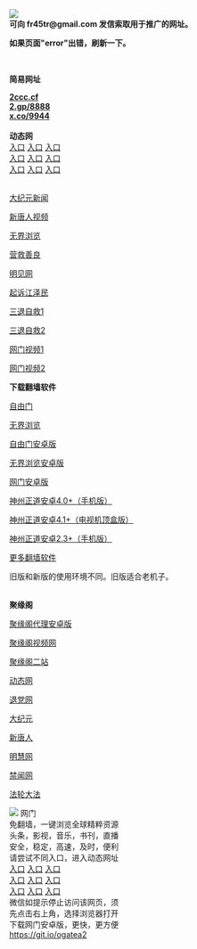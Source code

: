 <td align="center"><a target="_blank" href="https://raw.githubusercontent.com/szzd1/szzd1.github.io/master/1.JPG"><img src="https://raw.githubusercontent.com/szzd1/2/master/6.JPG" style="max-width:100%;"></a></td><br>
<strong>可向 fr45tr@gmail.com 发信索取用于推广的网址。</strong>
<p><strong>如果页面"error"出错，刷新一下。</strong></p>
<br>
<p><strong>简易网址</strong></p>
<strong><a href="http://2ccc.cf">2ccc.cf</a></strong><br>
<strong><a href="http://2.gp/8888">2.gp/8888</a></strong><br>
<strong><a href="http://x.co/9944">x.co/9944</a></strong><br>
<br>
<strong>动态网</strong>
<br>
      <a href="http://t.cn/R11arRD" rel="nofollow">入口</a>
      <a href="http://219.85.108.193/1" rel="nofollow">入口</a>
      <a href="http://jzlwdhoz.gcashj.ml/70cdtw" rel="nofollow">入口</a><br>
      <a href="http://jzlwdhoz.gcashj.ml/70ydtw" rel="nofollow">入口</a>
      <a href="http://jzlwdhoz.gcashj.ml/70ip03dw" rel="nofollow">入口</a>
      <a href="http://jzlwdhoz.gcashj.ml/70fdtw" rel="nofollow">入口</a><br>
      <a href="http://jzlwdhoz.gcashj.ml/70sdtw" rel="nofollow">入口</a>
      <a href="http://jzlwdhoz.gcashj.ml/70ip04dw" rel="nofollow">入口</a>
      <a href="http://jzlwdhoz.gcashj.ml/70hdtw" rel="nofollow">入口</a><br>

<br>
<p><a href="http://t.cn/R11arrl" rel="nofollow">大纪元新闻</a></p>
<p><a href="http://t.cn/R11arsZ" rel="nofollow">新唐人视频</a></p>
<p><a href="http://t.cn/R11adwx" rel="nofollow">无界浏览</a></p>
<p><a href="http://jzlwdhoz.gcashj.ml/70gqg" rel="nofollow">营救善良</a></p>
<p><a href="http://jzlwdhoz.gcashj.ml/mjw" rel="nofollow">明见网</a></p>
<p><a href="http://jzlwdhoz.gcashj.ml/70gsj" rel="nofollow">起诉江泽民</a></p>
<p><a href="http://t.cn/R11arWd">三退自救1</a></p>
<p><a href="http://jzlwdhoz.gcashj.ml/szmst" rel="nofollow">三退自救2</a></p>
<p><a href="http://t.cn/R11aroX" rel="nofollow">网门视频1</a></p>
<p><a href="http://ovaqqul.uditzx.gq" rel="nofollow">网门视频2</a></p>
<p><strong>下载翻墙软件</strong></p>


<p><a href="https://git.io/fgp" rel="nofollow">自由门</a></p>
<p><a href="https://git.io/vEJlj rel="nofollow">无界浏览</a></p>
<p><a href="https://git.io/fgma" rel="nofollow">自由门安卓版</a></p>
<p><a href="https://s3.amazonaws.com/693/um.apk" rel="nofollow">无界浏览安卓版</a></p>
<p><a href="https://git.io/ogatea2">网门安卓版</a></p>
<p><a href="https://git.io/vQjqe" rel="nofollow">神州正道安卓4.0+（手机版）</a></p>
<p><a href="https://git.io/vAonz" rel="nofollow">神州正道安卓4.1+（电视机顶盒版）</a></p>
<p><a href="https://git.io/vA5GO" rel="nofollow">神州正道安卓2.3+（手机版）</a></p>
<p><a href="https://github.com/bannedbook/fanqiang/wiki">更多翻墙软件</a></p>
旧版和新版的使用环境不同。旧版适合老机子。<br>


<br>
<p><strong>聚缘阁</strong></p>
<p><a href="https://github.com/hao369/a/raw/master/j8.apk">聚缘阁代理安卓版</a></p>
<p><a href="http://hao123.98uz.ga/9.html" rel="nofollow">聚缘阁视频网</a></p>
<p><a href="http://hao123.98uz.ga/j2" rel="nofollow">聚缘阁二站</a></p>
<p><a href="http://hao123.98uz.ga/" rel="nofollow">动态网</a></p>
<p><a href="http://hao123.98uz.ga/?id=8" rel="nofollow">退党网</a></p>
<p><a href="http://hao123.98uz.ga/?id=7" rel="nofollow">大纪元</a></p>
<p><a href="http://hao123.98uz.ga/?id=5" rel="nofollow">新唐人</a></p>
<p><a href="http://hao123.98uz.ga/?id=3" rel="nofollow">明慧网</a></p>
<p><a href="http://hao123.98uz.ga/?id=16" rel="nofollow">禁闻网</a></p>
<p><a href="http://hao123.98uz.ga/?id=15" rel="nofollow">法轮大法</a></p>
<td align="center"><a target="_blank" href="https://cloud.githubusercontent.com/assets/11880933/13434984/f430fae2-e012-11e5-814f-c2df1e82b247.jpg"><img src="https://cloud.githubusercontent.com/assets/11880933/13434984/f430fae2-e012-11e5-814f-c2df1e82b247.jpg" style="max-width:100%;"></a></td>
  </tr>
  <tr>
    <td align="center">网门<br>
      免翻墙，一键浏览全球精粹资源<br>
      头条，影视，音乐，书刊，直播<br>
      安全，稳定，高速，及时，便利<br>
    </td>
  </tr><tr>
    <td align="center">请尝试不同入口，进入动态网址<br>      
      <a href="https://s3.us-east-2.amazonaws.com/ogateh/show.htm?from=852" rel="nofollow">入口</a>
      <a href="https://s3.eu-west-2.amazonaws.com/ogatel/show.htm?from=852" rel="nofollow">入口</a>
      <a href="https://s3.amazonaws.com/ogate/show.htm?from=852" rel="nofollow">入口</a><br>
      <a href="https://s3.ap-northeast-2.amazonaws.com/ogates/show.htm?from=852" rel="nofollow">入口</a>
      <a href="https://s3.eu-central-1.amazonaws.com/ogatef/show.htm?from=852" rel="nofollow">入口</a>
      <a href="https://s3.ap-south-1.amazonaws.com/ogatem/show.htm?from=852" rel="nofollow">入口</a><br>
      <a href="https://s3-us-west-1.amazonaws.com/ogaten/show.htm?from=852" rel="nofollow">入口</a>
      <a href="https://s3.ca-central-1.amazonaws.com/ogatec/show.htm?from=852" rel="nofollow">入口</a>
      <a href="https://s3-ap-northeast-1.amazonaws.com/ogatet/show.htm?from=852" rel="nofollow">入口</a><br>
      微信如提示停止访问该网页，须<br>
      先点击右上角，选择浏览器打开<br>
    </td>
  </tr>
  <tr>
    <td align="center">
      下载网门安卓版，更快，更方便<br><a href="https://raw.githubusercontent.com/oGate2/up/master/oGate.apk" rel="nofollow">https://git.io/ogatea2</a><br>
